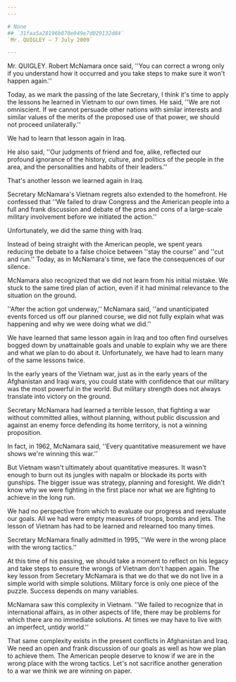 ```yaml
---
---

# None
## `31faa5a28196b870e949e7d029132d84`
`Mr. QUIGLEY — 7 July 2009`

---
```



Mr. QUIGLEY. Robert McNamara once said, ''You can correct a wrong 
only if you understand how it occurred and you take steps to make sure 
it won't happen again.''

Today, as we mark the passing of the late Secretary, I think it's 
time to apply the lessons he learned in Vietnam to our own times. He 
said, ''We are not omniscient. If we cannot persuade other nations with 
similar interests and similar values of the merits of the proposed use 
of that power, we should not proceed unilaterally.''

We had to learn that lesson again in Iraq.

He also said, ''Our judgments of friend and foe, alike, reflected our 
profound ignorance of the history, culture, and politics of the people 
in the area, and the personalities and habits of their leaders.''

That's another lesson we learned again in Iraq.

Secretary McNamara's Vietnam regrets also extended to the homefront. 
He confessed that ''We failed to draw Congress and the American people 
into a full and frank discussion and debate of the pros and cons of a 
large-scale military involvement before we initiated the action.''

Unfortunately, we did the same thing with Iraq.

Instead of being straight with the American people, we spent years 
reducing the debate to a false choice between ''stay the course'' and 
''cut and run.'' Today, as in McNamara's time, we face the consequences 
of our silence.

McNamara also recognized that we did not learn from his initial 
mistake. We stuck to the same tired plan of action, even if it had 
minimal relevance to the situation on the ground.

''After the action got underway,'' McNamara said, ''and unanticipated 
events forced us off our planned course, we did not fully explain what 
was happening and why we were doing what we did.''

We have learned that same lesson again in Iraq and too often find 
ourselves bogged down by unattainable goals and unable to explain why 
we are there and what we plan to do about it. Unfortunately, we have 
had to learn many of the same lessons twice.

In the early years of the Vietnam war, just as in the early years of 
the Afghanistan and Iraqi wars, you could state with confidence that 
our military was the most powerful in the world. But military strength 
does not always translate into victory on the ground.

Secretary McNamara had learned a terrible lesson, that fighting a war 
without committed allies, without planning, without public discussion 
and against an enemy force defending its home territory, is not a 
winning proposition.

In fact, in 1962, McNamara said, ''Every quantitative measurement we 
have shows we're winning this war.''

But Vietnam wasn't ultimately about quantitative measures. It wasn't 
enough to burn out its jungles with napalm or blockade its ports with 
gunships. The bigger issue was strategy, planning and foresight. We 
didn't know why we were fighting in the first place nor what we are 
fighting to achieve in the long run.

We had no perspective from which to evaluate our progress and 
reevaluate our goals. All we had were empty measures of troops, bombs 
and jets. The lesson of Vietnam has had to be learned and relearned too 
many times.

Secretary McNamara finally admitted in 1995, ''We were in the wrong 
place with the wrong tactics.''

At this time of his passing, we should take a moment to reflect on 
his legacy and take steps to ensure the wrongs of Vietnam don't happen 
again. The key lesson from Secretary McNamara is that we do that we do 
not live in a simple world with simple solutions. Military force is 
only one piece of the puzzle. Success depends on many variables.

McNamara saw this complexity in Vietnam. ''We failed to recognize 
that in international affairs, as in other aspects of life, there may 
be problems for which there are no immediate solutions. At times we may 
have to live with an imperfect, untidy world.''

That same complexity exists in the present conflicts in Afghanistan 
and Iraq. We need an open and frank discussion of our goals as well as 
how we plan to achieve them. The American people deserve to know if we 
are in the wrong place with the wrong tactics. Let's not sacrifice 
another generation to a war we think we are winning on paper.
